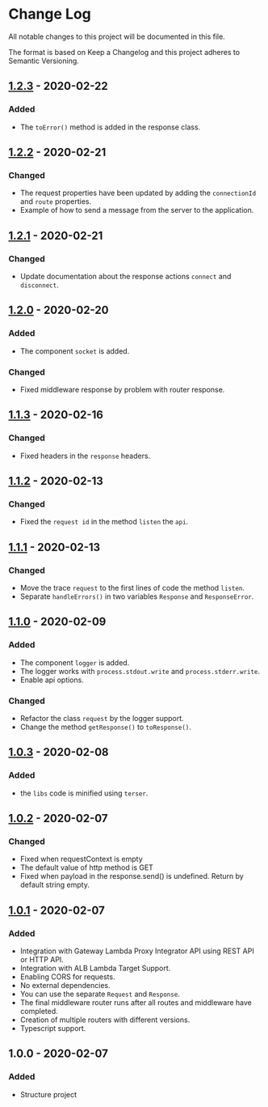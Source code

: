 # Change Log

All notable changes to this project will be documented in this file.

The format is based on Keep a Changelog and this project adheres to Semantic Versioning.

## [1.2.3] - 2020-02-22

### Added
- The `toError()` method is added in the response class.

## [1.2.2] - 2020-02-21

### Changed
- The request properties have been updated by adding the `connectionId` and `route` properties.
- Example of how to send a message from the server to the application.

## [1.2.1] - 2020-02-21

### Changed
- Update documentation about the response actions `connect` and `disconnect`.

## [1.2.0] - 2020-02-20

### Added
- The component `socket` is added.

### Changed
- Fixed middleware response by problem with router response.

## [1.1.3] - 2020-02-16

### Changed
- Fixed headers in the `response` headers.

## [1.1.2] - 2020-02-13

### Changed
- Fixed the `request id` in the method `listen` the `api`.

## [1.1.1] - 2020-02-13

### Changed
- Move the trace `request` to the first lines of code the method `listen`.
- Separate `handleErrors()` in two variables `Response` and `ResponseError`.

## [1.1.0] - 2020-02-09

### Added
- The component `logger` is added.
- The logger works with `process.stdout.write` and `process.stderr.write`.
- Enable api options.
  
### Changed
- Refactor the class `request` by the logger support.
- Change the method `getResponse()` to `toResponse()`.

## [1.0.3] - 2020-02-08

### Added
- the `libs` code is minified using `terser`.

## [1.0.2] - 2020-02-07

### Changed
- Fixed when requestContext is empty
- The default value of http method is GET
- Fixed when payload in the response.send() is undefined. Return by default string empty.

## [1.0.1] - 2020-02-07

### Added
- Integration with Gateway Lambda Proxy Integrator API using REST API or HTTP API.
- Integration with ALB Lambda Target Support.
- Enabling CORS for requests.
- No external dependencies.
- You can use the separate `Request` and `Response`.
- The final middleware router runs after all routes and middleware have completed.
- Creation of multiple routers with different versions.
- Typescript support.

## 1.0.0 - 2020-02-07

### Added
- Structure project

[1.2.3]: https://github.com/ldiego73/micro-lambda-api/releases/tag/1.2.3
[1.2.2]: https://github.com/ldiego73/micro-lambda-api/releases/tag/1.2.2
[1.2.1]: https://github.com/ldiego73/micro-lambda-api/releases/tag/1.2.1
[1.2.0]: https://github.com/ldiego73/micro-lambda-api/releases/tag/1.2.0
[1.1.3]: https://github.com/ldiego73/micro-lambda-api/releases/tag/1.1.3
[1.1.2]: https://github.com/ldiego73/micro-lambda-api/releases/tag/1.1.2
[1.1.1]: https://github.com/ldiego73/micro-lambda-api/releases/tag/1.1.1
[1.1.0]: https://github.com/ldiego73/micro-lambda-api/releases/tag/1.1.0
[1.0.3]: https://github.com/ldiego73/micro-lambda-api/releases/tag/1.0.3
[1.0.2]: https://github.com/ldiego73/micro-lambda-api/releases/tag/1.0.2
[1.0.1]: https://github.com/ldiego73/micro-lambda-api/releases/tag/1.0.1
